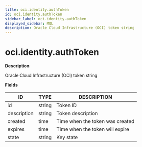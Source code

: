 ```yaml
---
title: oci.identity.authToken
id: oci.identity.authToken
sidebar_label: oci.identity.authToken
displayed_sidebar: MQL
description: Oracle Cloud Infrastructure (OCI) token string
---
```


# oci.identity.authToken

**Description**

Oracle Cloud Infrastructure (OCI) token string

**Fields**

| ID          | TYPE   | DESCRIPTION                     |
| ----------- | ------ | ------------------------------- |
| id          | string | Token ID                        |
| description | string | Token description               |
| created     | time   | Time when the token was created |
| expires     | time   | Time when the token will expire |
| state       | string | Key state                       |

